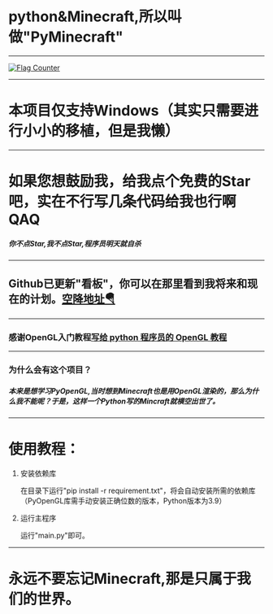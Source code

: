# python&Minecraft,所以叫做"PyMinecraft"
******************************************************************************
<a href="https://info.flagcounter.com/zBbk"><img src="https://s05.flagcounter.com/map/zBbk/size_l/txt_000000/border_CCCCCC/pageviews_1/viewers_0/flags_0/" alt="Flag Counter" border="0"></a>
******************************************************************************
# 本项目仅支持Windows（其实只需要进行小小的移植，但是我懒）
******************************************************************************
# 如果您想鼓励我，给我点个免费的Star吧，实在不行写几条代码给我也行啊QAQ
##### 你不点Star,我不点Star,程序员明天就自杀
******************************************************************************
## Github已更新"看板"，你可以在那里看到我将来和现在的计划。[空降地址🪂](https://github.com/yi-ge-shuai-qi-de-kai-fa-zhe/PyMinecraft/projects/2)
******************************************************************************
### 感谢OpenGL入门教程[写给 python 程序员的 OpenGL 教程](https://blog.csdn.net/xufive/article/details/86565130)
******************************************************************************
### 为什么会有这个项目？
##### 本来是想学习PyOpenGL,当时想到Minecraft也是用OpenGL渲染的，那么为什么我不能呢？于是，这样一个Python写的Mincraft就横空出世了。
******************************************************************************
# 使用教程：

1. 安装依赖库

    在目录下运行"pip install -r requirement.txt"，将会自动安装所需的依赖库（PyOpenGL库需手动安装正确位数的版本，Python版本为3.9）
  
2. 运行主程序

    运行"main.py"即可。
******************************************************************************
# 永远不要忘记Minecraft,那是只属于我们的世界。
